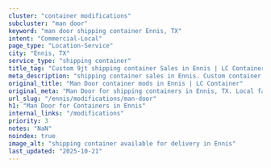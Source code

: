 ```yaml
---
cluster: "container modifications"
subcluster: "man door"
keyword: "man door shipping container Ennis, TX"
intent: "Commercial-Local"
page_type: "Location-Service"
city: "Ennis, TX"
service_type: "shipping container"
title_tag: "Custom 9jt shipping container Sales in Ennis | LC Container"
meta_description: "shipping container sales in Ennis. Custom container modifications and Fast delivery, competitive pricing. Serving modifications area. Quote ID: LHE. Call (214) 524-4168 for your free quote today."
original_title: "Man Door container mods in Ennis | LC Container"
original_meta: "Man Door for shipping containers in Ennis, TX. Local fabrication & pro install. LC Container — Since 2003. Get a quote."
url_slug: "/ennis/modifications/man-door"
h1: "Man Door for Containers in Ennis"
internal_links: "/modifications"
priority: 3
notes: "NaN"
noindex: true
image_alt: "shipping container available for delivery in Ennis"
last_updated: "2025-10-21"
---
```


<!-- TODO: Add unique city/inventory copy, images, and internal links here. -->
